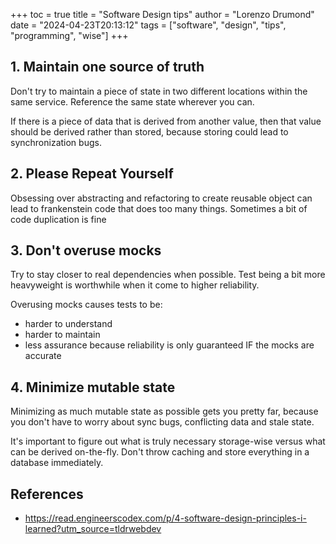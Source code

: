 +++
toc = true
title = "Software Design tips"
author = "Lorenzo Drumond"
date = "2024-04-23T20:13:12"
tags = ["software",  "design",  "tips",  "programming",  "wise"]
+++



## 1. Maintain one source of truth

Don't try to maintain a piece of state in two different locations within the same service. Reference the same state wherever you can.

If there is a piece of data that is derived from another value, then that value should be derived rather than stored, because storing could lead to synchronization bugs.

## 2. Please Repeat Yourself

Obsessing over abstracting and refactoring to create reusable object can lead to frankenstein code that does too many things. Sometimes a bit of code duplication is fine

## 3. Don't overuse mocks

Try to stay closer to real dependencies when possible. Test being a bit more heavyweight is worthwhile when it come to higher reliability.

Overusing mocks causes tests to be:

- harder to understand
- harder to maintain
- less assurance because reliability is only guaranteed IF the mocks are accurate

## 4. Minimize mutable state

Minimizing as much mutable state as possible gets you pretty far, because you don't have to worry about sync bugs, conflicting data and stale state.

It's important to figure out what is truly necessary storage-wise versus what can be derived on-the-fly. Don't throw caching and store everything in a database immediately.

## References
- https://read.engineerscodex.com/p/4-software-design-principles-i-learned?utm_source=tldrwebdev
